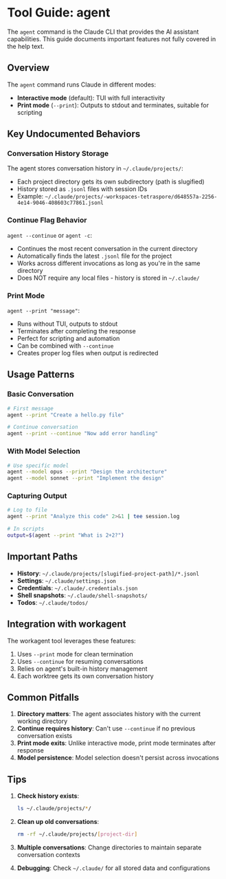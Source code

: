 # Tool Guide: agent

The `agent` command is the Claude CLI that provides the AI assistant capabilities. This guide documents important features not fully covered in the help text.

## Overview

The `agent` command runs Claude in different modes:
- **Interactive mode** (default): TUI with full interactivity
- **Print mode** (`--print`): Outputs to stdout and terminates, suitable for scripting

## Key Undocumented Behaviors

### Conversation History Storage

The agent stores conversation history in `~/.claude/projects/`:
- Each project directory gets its own subdirectory (path is slugified)
- History stored as `.jsonl` files with session IDs
- Example: `~/.claude/projects/-workspaces-tetraspore/d648557a-2256-4e14-9046-408603c77861.jsonl`

### Continue Flag Behavior

`agent --continue` or `agent -c`:
- Continues the most recent conversation in the current directory
- Automatically finds the latest `.jsonl` file for the project
- Works across different invocations as long as you're in the same directory
- Does NOT require any local files - history is stored in `~/.claude/`

### Print Mode

`agent --print "message"`:
- Runs without TUI, outputs to stdout
- Terminates after completing the response
- Perfect for scripting and automation
- Can be combined with `--continue`
- Creates proper log files when output is redirected

## Usage Patterns

### Basic Conversation
```bash
# First message
agent --print "Create a hello.py file"

# Continue conversation
agent --print --continue "Now add error handling"
```

### With Model Selection
```bash
# Use specific model
agent --model opus --print "Design the architecture"
agent --model sonnet --print "Implement the design"
```

### Capturing Output
```bash
# Log to file
agent --print "Analyze this code" 2>&1 | tee session.log

# In scripts
output=$(agent --print "What is 2+2?")
```

## Important Paths

- **History**: `~/.claude/projects/[slugified-project-path]/*.jsonl`
- **Settings**: `~/.claude/settings.json`
- **Credentials**: `~/.claude/.credentials.json`
- **Shell snapshots**: `~/.claude/shell-snapshots/`
- **Todos**: `~/.claude/todos/`

## Integration with workagent

The workagent tool leverages these features:
1. Uses `--print` mode for clean termination
2. Uses `--continue` for resuming conversations
3. Relies on agent's built-in history management
4. Each worktree gets its own conversation history

## Common Pitfalls

1. **Directory matters**: The agent associates history with the current working directory
2. **Continue requires history**: Can't use `--continue` if no previous conversation exists
3. **Print mode exits**: Unlike interactive mode, print mode terminates after response
4. **Model persistence**: Model selection doesn't persist across invocations

## Tips

1. **Check history exists**:
   ```bash
   ls ~/.claude/projects/*/
   ```

2. **Clean up old conversations**:
   ```bash
   rm -rf ~/.claude/projects/[project-dir]
   ```

3. **Multiple conversations**: Change directories to maintain separate conversation contexts

4. **Debugging**: Check `~/.claude/` for all stored data and configurations